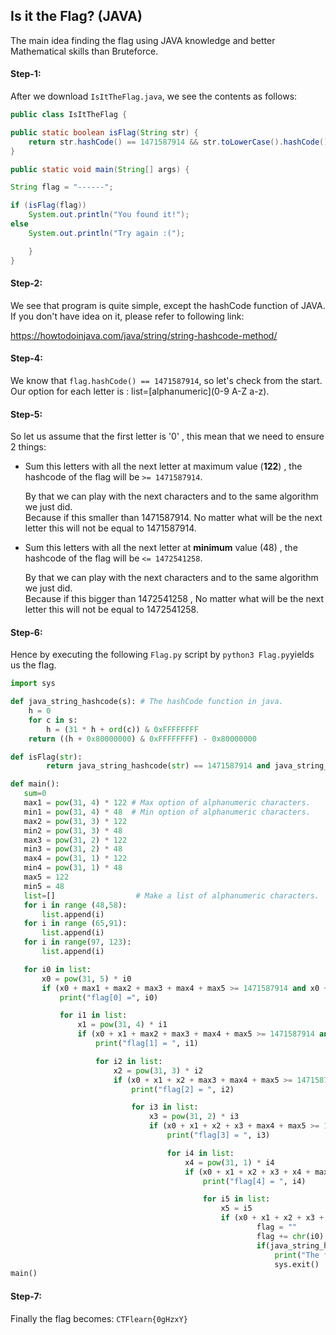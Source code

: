 ## Is it the Flag? (JAVA)
The main idea finding the flag using JAVA knowledge and better Mathematical skills than Bruteforce.


#### Step-1:
After we download `IsItTheFlag.java`, we see the contents as follows:

```java
public class IsItTheFlag {

public static boolean isFlag(String str) {
	return str.hashCode() == 1471587914 && str.toLowerCase().hashCode() == 1472541258;
}

public static void main(String[] args) {

String flag = "------";

if (isFlag(flag))
	System.out.println("You found it!");
else
	System.out.println("Try again :(");

	}
}
```

#### Step-2:
We see that program is quite simple, except the hashCode function of JAVA. If you don't have idea on it, please refer to following link:

https://howtodoinjava.com/java/string/string-hashcode-method/


#### Step-4:

We know that `flag.hashCode() == 1471587914`, so let's check from the start. 
Our option for each letter is : list=[alphanumeric](0-9 A-Z a-z).

#### Step-5:

So let us assume that the first letter is '0' , this mean that we need to ensure 2 things:  
- Sum this letters with all the next letter at maximum value (**122**) , the hashcode of the flag will be 
 `>= 1471587914`. 

	By that we can play with the next characters and to the same algorithm we just did.  
Because if this smaller than 1471587914. No matter what will be the next letter this will not be equal to 1471587914.

- Sum this letters with all the next letter at **minimum** value (48) , the hashcode of the flag will be 
 `<= 1472541258`. 

	By that we can play with the next characters and to the same algorithm we just did.  
Because if this bigger than 1472541258 , No matter what will be the next letter this will not be equal to 1472541258.

#### Step-6:
Hence by executing the following `Flag.py` script by `python3 Flag.py`yields us the flag.

```py
import sys

def java_string_hashcode(s): # The hashCode function in java.
    h = 0
    for c in s:
        h = (31 * h + ord(c)) & 0xFFFFFFFF
    return ((h + 0x80000000) & 0xFFFFFFFF) - 0x80000000

def isFlag(str):
        return java_string_hashcode(str) == 1471587914 and java_string_hashcode(str.lower) == 1472541258 # The function from the CTF.

def main():
   sum=0
   max1 = pow(31, 4) * 122 # Max option of alphanumeric characters.
   min1 = pow(31, 4) * 48  # Min option of alphanumeric characters.
   max2 = pow(31, 3) * 122
   min2 = pow(31, 3) * 48
   max3 = pow(31, 2) * 122
   min3 = pow(31, 2) * 48
   max4 = pow(31, 1) * 122
   min4 = pow(31, 1) * 48
   max5 = 122
   min5 = 48
   list=[]                  # Make a list of alphanumeric characters.
   for i in range (48,58):
       list.append(i)
   for i in range (65,91):
       list.append(i)
   for i in range(97, 123):
       list.append(i)

   for i0 in list:
       x0 = pow(31, 5) * i0
       if (x0 + max1 + max2 + max3 + max4 + max5 >= 1471587914 and x0 + min1 + min2 + min3 + min4 + min5 <= 1472541258):
           print("flag[0] =", i0)

           for i1 in list:
               x1 = pow(31, 4) * i1
               if (x0 + x1 + max2 + max3 + max4 + max5 >= 1471587914 and x0 + x1 + min2 + min3 + min4 + min5 <= 1472541258):
                   print("flag[1] = ", i1)

                   for i2 in list:
                       x2 = pow(31, 3) * i2
                       if (x0 + x1 + x2 + max3 + max4 + max5 >= 1471587914 and x0 + x1 + x2 + min3 + min4 + min5 <= 1472541258):
                           print("flag[2] = ", i2)

                           for i3 in list:
                               x3 = pow(31, 2) * i3
                               if (x0 + x1 + x2 + x3 + max4 + max5 >= 1471587914 and x0 + x1 + x2 + x3 + min4 + min5 <= 1472541258):
                                   print("flag[3] = ", i3)

                                   for i4 in list:
                                       x4 = pow(31, 1) * i4
                                       if (x0 + x1 + x2 + x3 + x4 + max5 >= 1471587914 and x0 + x1 + x2 + x3 + x4 + min5 <= 1472541258):
                                           print("flag[4] = ", i4)

                                           for i5 in list:
                                               x5 = i5
                                               if (x0 + x1 + x2 + x3 + x4 + x5 == 1471587914 ):
                                                       flag = ""
                                                       flag += chr(i0) + chr(i1) + chr(i2) + chr(i3) + chr(i4) + chr(i5)
                                                       if(java_string_hashcode(flag.lower())==1472541258):  # Check for the lowercase condition.
                                                           print("The flag is:", flag)
                                                           sys.exit()
main()
```

#### Step-7:
Finally the flag becomes:
`CTFlearn{0gHzxY}`
